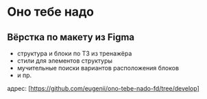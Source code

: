 # Оно тебе надо

## Вёрстка по макету из Figma

- структура и блоки по ТЗ из тренажёра
- стили для элементов структуры
- мучительные поиски вариантов расположения блоков
- и пр.

адрес: [https://github.com/eugenii/ono-tebe-nado-fd/tree/develop]